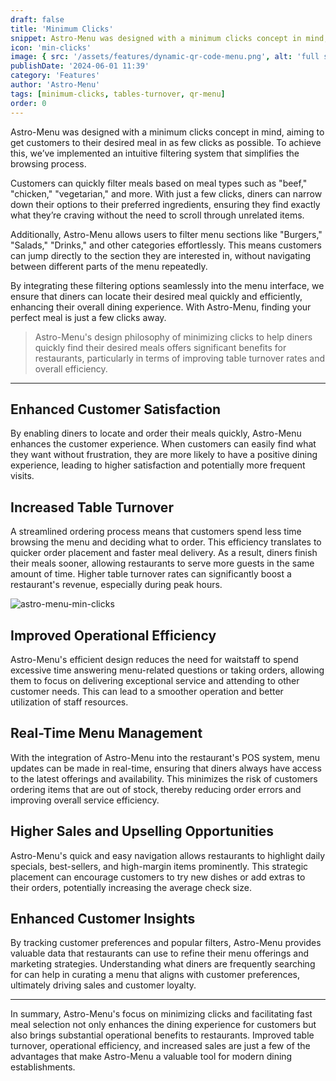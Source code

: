 ```yaml
---
draft: false
title: 'Minimum Clicks'
snippet: Astro-Menu was designed with a minimum clicks concept in mind, aiming to get customers to their desired meal in as few clicks as possible. To achieve this, we’ve implemented an intuitive filtering system that simplifies the browsing process, Customers can quickly filter meals based on meal types such as "beef," "chicken," "vegetarian," and more. With just a few clicks, diners can narrow down their options to their preferred ingredients, ensuring they find exactly what they’re craving without the need to scroll through unrelated items..
icon: 'min-clicks'
image: { src: '/assets/features/dynamic-qr-code-menu.png', alt: 'full stack web development' }
publishDate: '2024-06-01 11:39'
category: 'Features'
author: 'Astro-Menu'
tags: [minimum-clicks, tables-turnover, qr-menu]
order: 0
---
```

Astro-Menu was designed with a minimum clicks concept in mind, aiming to get customers to their desired meal in as few clicks as possible. To achieve this, we’ve implemented an intuitive filtering system that simplifies the browsing process.

Customers can quickly filter meals based on meal types such as "beef," "chicken," "vegetarian," and more. With just a few clicks, diners can narrow down their options to their preferred ingredients, ensuring they find exactly what they’re craving without the need to scroll through unrelated items.

Additionally, Astro-Menu allows users to filter menu sections like "Burgers," "Salads," "Drinks," and other categories effortlessly. This means customers can jump directly to the section they are interested in, without navigating between different parts of the menu repeatedly.

By integrating these filtering options seamlessly into the menu interface, we ensure that diners can locate their desired meal quickly and efficiently, enhancing their overall dining experience. With Astro-Menu, finding your perfect meal is just a few clicks away.

> <p class='text-primary'>Astro-Menu's design philosophy of minimizing clicks to help diners quickly find their desired meals offers significant benefits for restaurants, particularly in terms of improving table turnover rates and overall efficiency.</p>

---

## Enhanced Customer Satisfaction

By enabling diners to locate and order their meals quickly, Astro-Menu enhances the customer experience. When customers can easily find what they want without frustration, they are more likely to have a positive dining experience, leading to higher satisfaction and potentially more frequent visits.

## Increased Table Turnover

A streamlined ordering process means that customers spend less time browsing the menu and deciding what to order. This efficiency translates to quicker order placement and faster meal delivery. As a result, diners finish their meals sooner, allowing restaurants to serve more guests in the same amount of time. Higher table turnover rates can significantly boost a restaurant's revenue, especially during peak hours.

<div class='sm:grid sm:grid-cols-2 gap-5 place-items-center'>

<img src='/assets/features/min-clicks.gif' alt='astro-menu-min-clicks' class='border-2 border-gray-800 rounded-lg w-64'>

<div>
<h2>Improved Operational Efficiency</h2>
<p>
Astro-Menu's efficient design reduces the need for waitstaff to spend excessive time answering menu-related questions or taking orders, allowing them to focus on delivering exceptional service and attending to other customer needs. This can lead to a smoother operation and better utilization of staff resources.
</p>

<h2>Real-Time Menu Management</h2>

<p>With the integration of Astro-Menu into the restaurant's POS system, menu updates can be made in real-time, ensuring that diners always have access to the latest offerings and availability. This minimizes the risk of customers ordering items that are out of stock, thereby reducing order errors and improving overall service efficiency.</p>
</div>
</div>

## Higher Sales and Upselling Opportunities

Astro-Menu's quick and easy navigation allows restaurants to highlight daily specials, best-sellers, and high-margin items prominently. This strategic placement can encourage customers to try new dishes or add extras to their orders, potentially increasing the average check size.

## Enhanced Customer Insights

By tracking customer preferences and popular filters, Astro-Menu provides valuable data that restaurants can use to refine their menu offerings and marketing strategies. Understanding what diners are frequently searching for can help in curating a menu that aligns with customer preferences, ultimately driving sales and customer loyalty.

---

In summary, Astro-Menu's focus on minimizing clicks and facilitating fast meal selection not only enhances the dining experience for customers but also brings substantial operational benefits to restaurants. Improved table turnover, operational efficiency, and increased sales are just a few of the advantages that make Astro-Menu a valuable tool for modern dining establishments.
